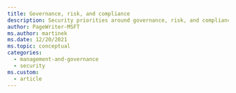 ```yaml
---
title: Governance, risk, and compliance
description: Security priorities around governance, risk, and compliance.
author: PageWriter-MSFT
ms.author: martinek
ms.date: 12/20/2021
ms.topic: conceptual
categories:
  - management-and-governance
  - security
ms.custom:
  - article
---
```


